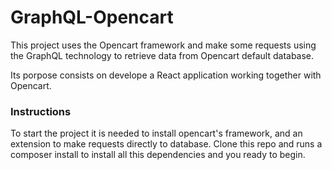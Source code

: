 # GraphQL-Opencart

  This project uses the Opencart framework and make some requests using the GraphQL technology to retrieve data from Opencart default database.

Its porpose consists on develope a React application working together with Opencart.


### Instructions

  To start the project it is needed to install opencart's framework, and an extension to make requests directly to database.
  Clone this repo and runs a composer install to install all this dependencies and you ready to begin.
